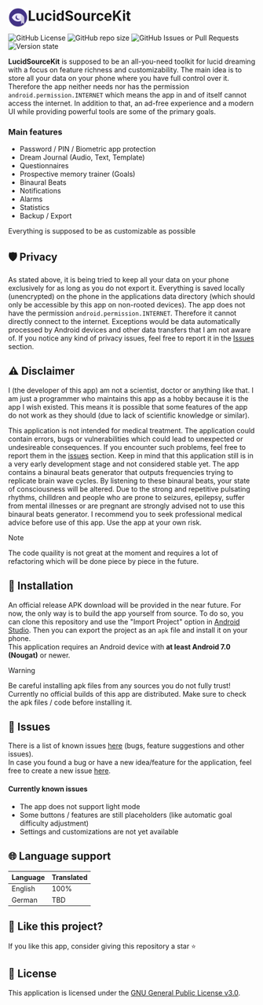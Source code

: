 # <img alt="LucidSourceKit-Icon" align="left" src="https://raw.githubusercontent.com/BitFlaker/lucidsourcekit/main/.github/icon.png" height="40px" /> LucidSourceKit
![GitHub License](https://img.shields.io/github/license/BitFlaker/lucidsourcekit)
![GitHub repo size](https://img.shields.io/github/repo-size/BitFlaker/lucidsourcekit)
![GitHub Issues or Pull Requests](https://img.shields.io/github/issues/BitFlaker/lucidsourcekit)
![Version state](https://img.shields.io/badge/version_state-early_alpha-A04EED)

**LucidSourceKit** is supposed to be an all-you-need toolkit for lucid dreaming with a focus on feature richness and customizability. The main idea is to store all your data on your phone where you have full control over it. Therefore the app neither needs nor has the permission `android.permission.INTERNET` which means the app in and of itself cannot access the internet. In addition to that, an ad-free experience and a modern UI while providing powerful tools are some of the primary goals.

### Main features
* Password / PIN / Biometric app protection
* Dream Journal (Audio, Text, Template)
* Questionnaires
* Prospective memory trainer (Goals)
* Binaural Beats
* Notifications
* Alarms
* Statistics
* Backup / Export

Everything is supposed to be as customizable as possible

## 🛡️ Privacy
As stated above, it is being tried to keep all your data on your phone exclusively for as long as you do not export it. Everything is saved locally (unencrypted) on the phone in the applications data directory (which should only be accessible by this app on non-rooted devices). The app does not have the permission `android.permission.INTERNET`. Therefore it cannot directly connect to the internet. Exceptions would be data automatically processed by Android devices and other data transfers that I am not aware of. If you notice any kind of privacy issues, feel free to report it in the [Issues](https://github.com/BitFlaker/lucidsourcekit/issues) section.

## ⚠️ Disclaimer
I (the developer of this app) am not a scientist, doctor or anything like that. I am just a programmer who maintains this app as a hobby because it is the app I wish existed. This means it is possible that some features of the app do not work as they should (due to lack of scientific knowledge or similar).

This application is not intended for medical treatment. The application could contain errors, bugs or vulnerabilities which could lead to unexpected or undesireable consequences. If you encounter such problems, feel free to report them in the [issues](https://github.com/BitFlaker/lucidsourcekit/issues) section. Keep in mind that this application still is in a very early development stage and not considered stable yet. The app contains a binaural beats generator that outputs frequencies trying to replicate brain wave cycles. By listening to these binaural beats, your state of consciousness will be altered. Due to the strong and repetitive pulsating rhythms, chilldren and people who are prone to seizures, epilepsy, suffer from mental illnesses or are pregnant are strongly advised not to use this binaural beats generator. I recommend you to seek professional medical advice before use of this app.
Use the app at your own risk.

> [!NOTE]
> The code quaility is not great at the moment and requires a lot of refactoring which will be done piece by piece in the future.

## 🚀 Installation
An official release APK download will be provided in the near future. For now, the only way is to build the app yourself from source. To do so, you can clone this repository and use the "Import Project" option in [Android Studio](https://developer.android.com/studio?hl=de). Then you can export the project as an `apk` file and install it on your phone. \
This application requires an Android device with **at least Android 7.0 (Nougat)** or newer.

> [!WARNING]  
> Be careful installing apk files from any sources you do not fully trust! Currently no official builds of this app are distributed. Make sure to check the apk files / code before installing it.

## 🎯 Issues
There is a list of known issues [here](https://github.com/BitFlaker/lucidsourcekit/issues) (bugs, feature suggestions and other issues).\
In case you found a bug or have a new idea/feature for the application, feel free to create a new issue [here](https://github.com/BitFlaker/lucidsourcekit/issues/new).

#### Currently known issues
* The app does not support light mode
* Some buttons / features are still placeholders (like automatic goal difficulty adjustment)
* Settings and customizations are not yet available

## 🌐 Language support
| Language | Translated |
|----------|------------|
| English  | 100%       |
| German   | TBD        |

## 💫 Like this project?
If you like this app, consider giving this repository a star ⭐

## 📜 License
This application is licensed under the [GNU General Public License v3.0](https://choosealicense.com/licenses/gpl-3.0/).
